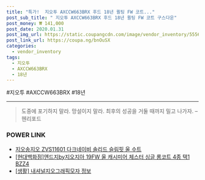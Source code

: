 ```yaml
--- 
title: "특가!  지오투 AXCCW663BRX 후드 18년 퀼팅 FW 코트..." 
post_sub_title: " 지오투 AXCCW663BRX 후드 18년 퀼팅 FW 코트 구스다운" 
post_money: ₩ 141,000 
post_date: 2020.01.31 
post_img_url: https://static.coupangcdn.com/image/vendor_inventory/5556/cae89c47e0b43ae2448d9a9a8ac037c60e934f8dcc5a782508e55aec5337.JPG 
post_link_url: https://coupa.ng/bnOuSX 
categories: 
  - vendor_inventory 
tags: 
  - 지오투 
  - AXCCW663BRX 
  - 18년 
--- 
```

  #지오투 #AXCCW663BRX #18년 
<hr> 

> 도중에 포기하지 말라. 망설이지 말라. 최후의 성공을 거둘 때까지 밀고 나가자. – 헨리포드 


### POWER LINK

* <a href="https://blog.naver.com/santokki14/221780263009" target="_blank">지오송지오 ZVS11601 다크네이비 솔리드 슬림핏 울 수트</a>
* <a href="https://blog.naver.com/santokki14/221781680255" target="_blank">[현대백화점]앤드지by지오지아 19FW 울 캐시미어 체스터 싱글 롱코트 4종 택1 BZZ4</a>
* <a href="https://blog.naver.com/fash111/221767487397" target="_blank"> [생활] 내셔널지오그래픽모자 정보 </a>
